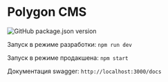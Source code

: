# Polygon CMS

![GitHub package.json version](https://img.shields.io/github/package-json/v/ovenmen/polygon?style=flat)

Запуск в режиме разработки: <code>npm run dev</code>

Запуск в режиме продакшена: <code>npm start</code>

Документация swagger: <code>http://localhost:3000/docs</code>